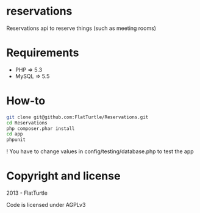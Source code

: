 reservations
============

Reservations api to reserve things (such as meeting rooms)


Requirements 
=============

* PHP => 5.3
* MySQL => 5.5

How-to
======
```bash 
git clone git@github.com:FlatTurtle/Reservations.git
cd Reservations
php composer.phar install
cd app
phpunit
``` 


! You have to change values in config/testing/database.php to test the app

Copyright and license
=====================

2013 - FlatTurtle

Code is licensed under AGPLv3
